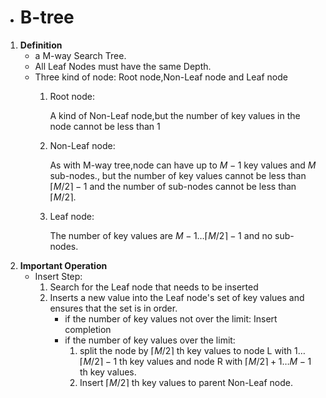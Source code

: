 - # B-tree
1. **Definition**
    - a M-way Search Tree.
    - All Leaf Nodes must have the same Depth.
    - Three kind of node: Root node,Non-Leaf node and Leaf node
        1. Root node: 

            A kind of Non-Leaf node,but the number of key values in the node cannot be less than $1$
        1. Non-Leaf node:

            As with M-way tree,node can have up to $M-1$ key values and $M$ sub-nodes., but the number of key values cannot be less than $\lceil M/2 \rceil -1$ and the number of sub-nodes cannot be less than $\lceil M/2 \rceil$.
        1. Leaf node:

            The number of key values are $M-1 \ldots \lceil M/2 \rceil -1$ and no sub-nodes.
1. **Important Operation**
    - Insert Step:
        1. Search for the Leaf node that needs to be inserted
        1. Inserts a new value into the Leaf node's set of key values and ensures that the set is in order.
            - if the number of key values not over the limit: Insert completion
            - if the number of key values over the limit:
                1. split the node by $\lceil M/2 \rceil$ th key values to node L with $1 \ldots \lceil M/2 \rceil -1$ th key values and node R with $\lceil M/2 \rceil +1 \ldots M-1$ th key values.
                1. Insert $\lceil M/2 \rceil$ th key values to parent Non-Leaf node.
